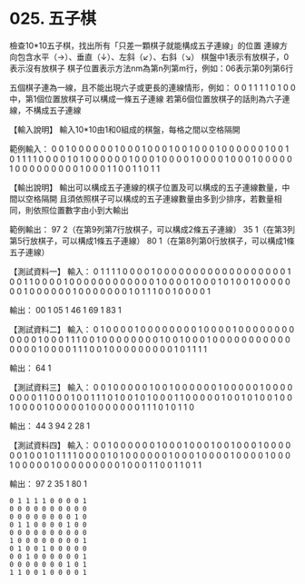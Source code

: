 # 025. 五子棋
檢查10*10五子棋，找出所有「只差一顆棋子就能構成五子連線」的位置
連線方向包含水平（→）、垂直（↓）、左斜（↙）、右斜（↘）
棋盤中1表示有放棋子，0表示沒有放棋子
棋子位置表示方法nm為第n列第m行，例如：06表示第0列第6行

五個棋子連為一線，且不能出現六子或更長的連線情形，例如：
0 0 1 1 1 1 0 1 0 0中，第1個位置放棋子可以構成一條五子連線
若第6個位置放棋子的話則為六子連線，不構成五子連線

【輸入說明】
輸入10*10由1和0組成的棋盤，每格之間以空格隔開

範例輸入：
0 0 1 0 0 0 0 0 0 1
0 0 0 1 0 0 0 1 0 0
1 0 0 0 1 0 0 0 0 0
0 1 0 0 1 0 1 1 1 1
0 0 0 0 1 0 1 0 0 0
0 0 0 1 0 0 0 1 0 0
0 0 1 0 0 0 0 1 0 0
0 1 0 0 0 0 0 1 0 0
0 0 0 0 0 0 0 1 0 0
0 1 1 0 0 1 1 0 1 1

【輸出說明】
輸出可以構成五子連線的棋子位置及可以構成的五子連線數量，中間以空格隔開
且須依照棋子可以構成的五子連線數量由多到少排序，若數量相同，則依照位置數字由小到大輸出

範例輸出：
97 2（在第9列第7行放棋子，可以構成2條五子連線）
35 1（在第3列第5行放棋子，可以構成1條五子連線）
80 1（在第8列第0行放棋子，可以構成1條五子連線）

【測試資料一】
輸入：
0 1 1 1 1 0 0 0 0 1
0 0 0 0 0 0 0 0 0 0
0 0 0 0 0 0 0 0 1 0
0 1 1 0 0 0 0 1 0 0
0 0 0 0 0 0 0 0 0 0
1 0 0 0 0 1 0 0 0 1
0 1 0 0 1 0 0 0 0 0
0 0 1 0 0 0 0 0 0 1
0 0 0 0 0 0 0 1 0 1
1 1 0 0 1 0 0 0 0 1

輸出：
00 1
05 1
46 1
69 1
83 1

【測試資料二】
輸入：
0 1 0 0 0 0 1 0 0 0
0 0 0 0 0 1 0 0 0 0
1 0 0 0 0 0 0 0 0 0
0 0 0 1 0 0 0 1 1 1
0 0 1 0 0 0 0 0 0 0
0 1 0 0 1 0 0 0 1 0
0 0 0 0 0 0 0 0 0 0
0 0 0 0 1 0 0 0 0 1
1 1 0 0 1 0 0 0 0 0
0 0 0 0 1 0 1 1 1 1

輸出：
64 1

【測試資料三】
輸入：
0 0 1 0 0 0 0 0 1 0
0 1 0 0 0 0 0 0 1 0
0 0 0 0 1 0 0 0 0 0
0 0 0 1 1 0 0 0 1 0
0 1 1 1 0 1 0 0 1 0
1 0 0 0 1 1 0 0 0 0
0 1 0 0 1 0 1 0 0 1
0 0 1 0 0 0 0 1 0 0
0 0 0 1 0 0 0 0 0 0
0 1 1 1 0 1 0 1 1 0

輸出：
44 3
94 2
28 1

【測試資料四】
輸入：
0 0 1 0 0 0 0 0 0 1
0 0 0 1 0 0 0 1 0 0
1 0 0 0 1 0 0 0 0 0
0 1 0 0 1 0 1 1 1 1
0 0 0 0 1 0 1 0 0 0
0 0 0 1 0 0 0 1 0 0
0 0 1 0 0 0 0 1 0 0
0 1 0 0 0 0 0 1 0 0
0 0 0 0 0 0 0 1 0 0
0 1 1 0 0 1 1 0 1 1

輸出：
97 2
35 1
80 1




~~~~
0 1 1 1 1 0 0 0 0 1
0 0 0 0 0 0 0 0 0 0
0 0 0 0 0 0 0 0 1 0
0 1 1 0 0 0 0 1 0 0
0 0 0 0 0 0 0 0 0 0
1 0 0 0 0 0 0 0 0 1
0 1 0 0 1 0 0 0 0 0
0 0 1 0 0 0 0 0 0 1
0 0 0 0 0 0 0 1 0 1
1 1 0 0 1 0 0 0 0 1